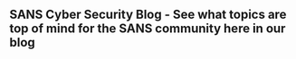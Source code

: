 ## SANS Cyber Security Blog - See what topics are top of mind for the SANS community here in our blog

[]()
<br></br>
[]()
<br></br>
[]()
<br></br>
[]()
<br></br>
[]()
<br></br>
